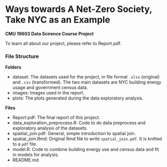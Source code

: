 # Ways towards A Net-Zero Society, Take NYC as an Example
<b>CMU 19603 Data Scirence Course Project</b>

To learn all about our project, please refer to Report.pdf.

### File Structure
**Folders**
- dataset: The datasets used for the project, in file format `.xlsx` (original) and `.csv` (transformed). The two main datasets are NYC building energy usage and government census data.
- images: Images used in the report.
- plots: The plots generated during the data exploratory analysis.

**Files**
- Report.pdf: The final report of this project.
- data_exploration_preprocess.R: Code to do data preprocess and exploratory analysis of the datasets.
- spaitial_join.pdf: General, simple introduction to spatial join.
- spatial_join.Rmd: Original Rmd file to write `spatial_join.pdf`. It is knitted to a `pdf` file.
- model.R: Code to combine building energy use and census data and fit in models for analysis.
- README.md
